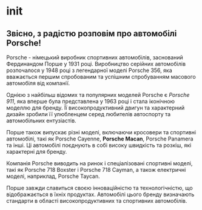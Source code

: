 # init
## Звісно, з радістю розповім про автомобілі Porsche!

Porsche - німецький виробник спортивних автомобілів, заснований Фердинандом Порше у 1931 році. Виробництво серійних автомобілів розпочалося у 1948 році з легендарної моделі Porsche 356, яка вважається першим спробованим та успішним спробуванням масового автомобіля від компанії.

Однією з найбільш відомих та популярних моделей Porsche є *Porsche 911*, яка вперше була представлена у 1963 році і стала іконічною моделлю для бренду. Її високопродуктивний двигун та характерний дизайн зробили її улюбленцем серед любителів автоспорту та автомобільних ентузіастів.

Порше також випускає різні моделі, включаючи кросовери та спортивні автомобілі, такі як Porsche Cayenne, **Porsche Macan**, Porsche Panamera та інші. Ці автомобілі поєднують в собі високу швидкість та розкіш, які характерні для бренду.

Компанія Porsche виводить на ринок і спеціалізовані спортивні моделі, такі як Porsche 718 Boxster і Porsche 718 Cayman, а також електричні моделі, наприклад, Porsche Taycan.

Порше завжди славиться своєю інноваційністю та технологічністю, що відображається в їхніх продуктах. Автомобілі цього бренду визначають стандарти в області високопродуктивних та спортивних автомобілів.
